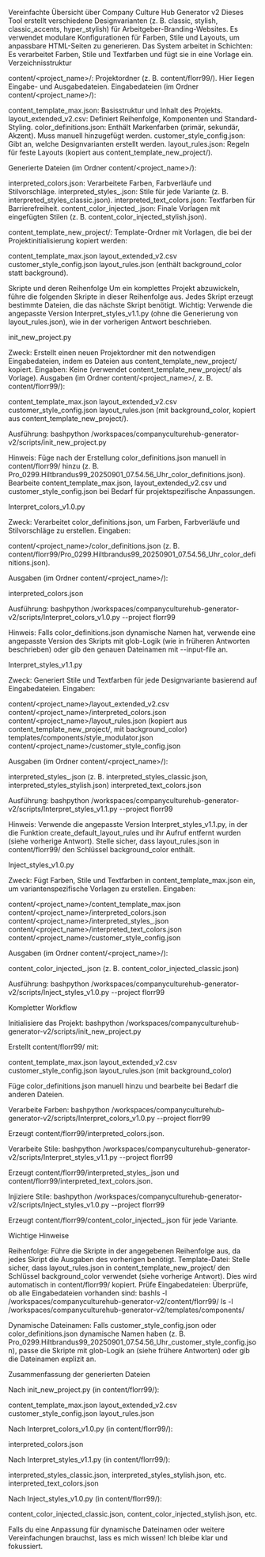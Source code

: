 Vereinfachte Übersicht über Company Culture Hub Generator v2
Dieses Tool erstellt verschiedene Designvarianten (z. B. classic, stylish, classic_accents, hyper_stylish) für Arbeitgeber-Branding-Websites. Es verwendet modulare Konfigurationen für Farben, Stile und Layouts, um anpassbare HTML-Seiten zu generieren. Das System arbeitet in Schichten: Es verarbeitet Farben, Stile und Textfarben und fügt sie in eine Vorlage ein.
Verzeichnisstruktur

content/<project_name>/: Projektordner (z. B. content/florr99/). Hier liegen Eingabe- und Ausgabedateien.
Eingabedateien (im Ordner content/<project_name>/):

content_template_max.json: Basisstruktur und Inhalt des Projekts.
layout_extended_v2.csv: Definiert Reihenfolge, Komponenten und Standard-Styling.
color_definitions.json: Enthält Markenfarben (primär, sekundär, Akzent). Muss manuell hinzugefügt werden.
customer_style_config.json: Gibt an, welche Designvarianten erstellt werden.
layout_rules.json: Regeln für feste Layouts (kopiert aus content_template_new_project/).


Generierte Dateien (im Ordner content/<project_name>/):

interpreted_colors.json: Verarbeitete Farben, Farbverläufe und Stilvorschläge.
interpreted_styles_<variant>.json: Stile für jede Variante (z. B. interpreted_styles_classic.json).
interpreted_text_colors.json: Textfarben für Barrierefreiheit.
content_color_injected_<variant>.json: Finale Vorlagen mit eingefügten Stilen (z. B. content_color_injected_stylish.json).


content_template_new_project/: Template-Ordner mit Vorlagen, die bei der Projektinitialisierung kopiert werden:

content_template_max.json
layout_extended_v2.csv
customer_style_config.json
layout_rules.json (enthält background_color statt background).



Skripte und deren Reihenfolge
Um ein komplettes Projekt abzuwickeln, führe die folgenden Skripte in dieser Reihenfolge aus. Jedes Skript erzeugt bestimmte Dateien, die das nächste Skript benötigt. Wichtig: Verwende die angepasste Version Interpret_styles_v1.1.py (ohne die Generierung von layout_rules.json), wie in der vorherigen Antwort beschrieben.

init_new_project.py

Zweck: Erstellt einen neuen Projektordner mit den notwendigen Eingabedateien, indem es Dateien aus content_template_new_project/ kopiert.
Eingaben: Keine (verwendet content_template_new_project/ als Vorlage).
Ausgaben (im Ordner content/<project_name>/, z. B. content/florr99/):

content_template_max.json
layout_extended_v2.csv
customer_style_config.json
layout_rules.json (mit background_color, kopiert aus content_template_new_project/).


Ausführung:
bashpython /workspaces/companyculturehub-generator-v2/scripts/init_new_project.py

Hinweis: Füge nach der Erstellung color_definitions.json manuell in content/florr99/ hinzu (z. B. Pro_0299.Hiltbrandus99_20250901_07.54.56_Uhr_color_definitions.json). Bearbeite content_template_max.json, layout_extended_v2.csv und customer_style_config.json bei Bedarf für projektspezifische Anpassungen.


Interpret_colors_v1.0.py

Zweck: Verarbeitet color_definitions.json, um Farben, Farbverläufe und Stilvorschläge zu erstellen.
Eingaben:

content/<project_name>/color_definitions.json (z. B. content/florr99/Pro_0299.Hiltbrandus99_20250901_07.54.56_Uhr_color_definitions.json).


Ausgaben (im Ordner content/<project_name>/):

interpreted_colors.json


Ausführung:
bashpython /workspaces/companyculturehub-generator-v2/scripts/Interpret_colors_v1.0.py --project florr99

Hinweis: Falls color_definitions.json dynamische Namen hat, verwende eine angepasste Version des Skripts mit glob-Logik (wie in früheren Antworten beschrieben) oder gib den genauen Dateinamen mit --input-file an.


Interpret_styles_v1.1.py

Zweck: Generiert Stile und Textfarben für jede Designvariante basierend auf Eingabedateien.
Eingaben:

content/<project_name>/layout_extended_v2.csv
content/<project_name>/interpreted_colors.json
content/<project_name>/layout_rules.json (kopiert aus content_template_new_project/, mit background_color)
templates/components/style_modulator.json
content/<project_name>/customer_style_config.json


Ausgaben (im Ordner content/<project_name>/):

interpreted_styles_<variant>.json (z. B. interpreted_styles_classic.json, interpreted_styles_stylish.json)
interpreted_text_colors.json


Ausführung:
bashpython /workspaces/companyculturehub-generator-v2/scripts/Interpret_styles_v1.1.py --project florr99

Hinweis: Verwende die angepasste Version Interpret_styles_v1.1.py, in der die Funktion create_default_layout_rules und ihr Aufruf entfernt wurden (siehe vorherige Antwort). Stelle sicher, dass layout_rules.json in content/florr99/ den Schlüssel background_color enthält.


Inject_styles_v1.0.py

Zweck: Fügt Farben, Stile und Textfarben in content_template_max.json ein, um variantenspezifische Vorlagen zu erstellen.
Eingaben:

content/<project_name>/content_template_max.json
content/<project_name>/interpreted_colors.json
content/<project_name>/interpreted_styles_<variant>.json
content/<project_name>/interpreted_text_colors.json
content/<project_name>/customer_style_config.json


Ausgaben (im Ordner content/<project_name>/):

content_color_injected_<variant>.json (z. B. content_color_injected_classic.json)


Ausführung:
bashpython /workspaces/companyculturehub-generator-v2/scripts/Inject_styles_v1.0.py --project florr99




Kompletter Workflow

Initialisiere das Projekt:
bashpython /workspaces/companyculturehub-generator-v2/scripts/init_new_project.py

Erstellt content/florr99/ mit:

content_template_max.json
layout_extended_v2.csv
customer_style_config.json
layout_rules.json (mit background_color)


Füge color_definitions.json manuell hinzu und bearbeite bei Bedarf die anderen Dateien.


Verarbeite Farben:
bashpython /workspaces/companyculturehub-generator-v2/scripts/Interpret_colors_v1.0.py --project florr99

Erzeugt content/florr99/interpreted_colors.json.


Verarbeite Stile:
bashpython /workspaces/companyculturehub-generator-v2/scripts/Interpret_styles_v1.1.py --project florr99

Erzeugt content/florr99/interpreted_styles_<variant>.json und content/florr99/interpreted_text_colors.json.


Injiziere Stile:
bashpython /workspaces/companyculturehub-generator-v2/scripts/Inject_styles_v1.0.py --project florr99

Erzeugt content/florr99/content_color_injected_<variant>.json für jede Variante.



Wichtige Hinweise

Reihenfolge: Führe die Skripte in der angegebenen Reihenfolge aus, da jedes Skript die Ausgaben des vorherigen benötigt.
Template-Datei: Stelle sicher, dass layout_rules.json in content_template_new_project/ den Schlüssel background_color verwendet (siehe vorherige Antwort). Dies wird automatisch in content/florr99/ kopiert.
Prüfe Eingabedateien: Überprüfe, ob alle Eingabedateien vorhanden sind:
bashls -l /workspaces/companyculturehub-generator-v2/content/florr99/
ls -l /workspaces/companyculturehub-generator-v2/templates/components/

Dynamische Dateinamen: Falls customer_style_config.json oder color_definitions.json dynamische Namen haben (z. B. Pro_0299.Hiltbrandus99_20250901_07.54.56_Uhr_customer_style_config.json), passe die Skripte mit glob-Logik an (siehe frühere Antworten) oder gib die Dateinamen explizit an.

Zusammenfassung der generierten Dateien

Nach init_new_project.py (in content/florr99/):

content_template_max.json
layout_extended_v2.csv
customer_style_config.json
layout_rules.json


Nach Interpret_colors_v1.0.py (in content/florr99/):

interpreted_colors.json


Nach Interpret_styles_v1.1.py (in content/florr99/):

interpreted_styles_classic.json, interpreted_styles_stylish.json, etc.
interpreted_text_colors.json


Nach Inject_styles_v1.0.py (in content/florr99/):

content_color_injected_classic.json, content_color_injected_stylish.json, etc.



Falls du eine Anpassung für dynamische Dateinamen oder weitere Vereinfachungen brauchst, lass es mich wissen! Ich bleibe klar und fokussiert.